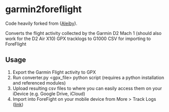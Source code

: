 # garmin2foreflight

Code heavily forked from ([Aleiby](https://github.com/aleiby/kml2g1000)).

Converts the flight activity collected by the Garmin D2 Mach 1 (should also work for the D2 Air X10) GPX tracklogs to G1000 CSV for importing to ForeFlight

## Usage
1. Export the Garmin Flight activity to GPX
2. Run converter.py <gpx_file> python script (requires a python installation and referenced modules)
3. Upload resulting csv files to where you can easily access them on your iDevice (e.g. Google Drive, iCloud)
4. Import into ForeFight on your mobile device from More > Track Logs ([link](https://www.foreflight.com/support/support-center/category/about-foreflight-mobile/360042091114))
